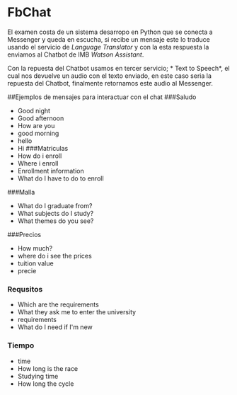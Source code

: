 # FbChat
El examen costa de un sistema desarropo en Python que se conecta a Messenger y queda en escucha, si  recibe un mensaje este lo traduce usando el servicio de
 *Language Translator* y con la esta respuesta la enviamos al Chatbot de IMB *Watson Assistant*.

Con la repuesta del Chatbot usamos en tercer servicio; * Text to Speech*, el cual nos devuelve un audio con el texto enviado, en este caso seria la repuesta del Chatbot, finalmente retornamos este audio al Messenger. 

 

 
 ##Ejemplos de mensajes para interactuar con el chat
 ###Saludo
 - Good night
 - Good afternoon
 - How are you
 - good morning
 - hello
 - Hi
 ###Matriculas
 - How do i enroll
 - Where i enroll
 - Enrollment information
 - What do I have to do to enroll
 
 ###Malla
- What do I graduate from?
- What subjects do I study?
- What themes do you see?

 ###Precios
 - How much?
 - where do i see the prices
 - tuition value
 - precie
 
 ### Requsitos
 - Which are the requirements
 - What they ask me to enter the university
 - requirements
 - What do I need if I'm new
 
 ### Tiempo
 - time
 - How long is the race
 - Studying time
 - How long the cycle
 